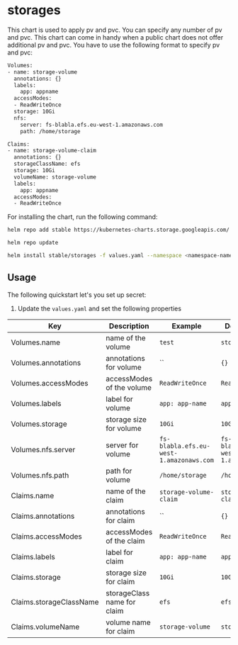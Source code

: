 # storages

This chart is used to apply pv and pvc. You can specify any number of pv and pvc. This chart can come in handy when a public chart does not offer additional pv and pvc. You have to use the following format to specify pv and pvc:

```bash
Volumes:
- name: storage-volume
  annotations: {}
  labels:
    app: appname
  accessModes:
  - ReadWriteOnce
  storage: 10Gi
  nfs:
    server: fs-blabla.efs.eu-west-1.amazonaws.com
    path: /home/storage

Claims:
- name: storage-volume-claim
  annotations: {}
  storageClassName: efs
  storage: 10Gi
  volumeName: storage-volume
  labels:
    app: appname
  accessModes:
  - ReadWriteOnce
```

For installing the chart, run the following command:

```bash
helm repo add stable https://kubernetes-charts.storage.googleapis.com/

helm repo update

helm install stable/storages -f values.yaml --namespace <namespace-name>
```

## Usage

The following quickstart let's you set up secret:

1. Update the `values.yaml` and set the following properties

| Key           | Description                                                               | Example                            | Default Value                      |
|---------------|---------------------------------------------------------------------------|------------------------------------|------------------------------------|
| Volumes.name          | name of the volume                                                      | `test`                        | `storage-volume`                        |
| Volumes.annotations          | annotations for volume                                                       | ``                        | `{}`                        |
| Volumes.accessModes          | accessModes of the volume                                                      | `ReadWriteOnce`                        | `ReadWriteOnce`                        |
| Volumes.labels          | label for volume                                                      | `app: app-name`                        | `app: app-name`                        |
| Volumes.storage          | storage size for volume                                                      | `10Gi`                        | `10Gi`                        |
| Volumes.nfs.server          | server for volume                                                      | `fs-blabla.efs.eu-west-1.amazonaws.com`                        | `fs-blabla.efs.eu-west-1.amazonaws.com`                        |
| Volumes.nfs.path          | path for volume                                                      | `/home/storage`                        | `/home/storage`                        |
| Claims.name          | name of the claim                                                      | `storage-volume-claim`                        | `storage-volume-claim`                        |
| Claims.annotations          | annotations for claim                                                       | ``                        | `{}`                        |
| Claims.accessModes          | accessModes of the claim                                                      | `ReadWriteOnce`                        | `ReadWriteOnce`                        |
| Claims.labels          | label for claim                                                      | `app: app-name`                        | `app: app-name`                        |
| Claims.storage          | storage size for claim                                                      | `10Gi`                        | `10Gi`                        |
| Claims.storageClassName          | storageClass name for claim                                                      | `efs`                        | `efs`                        |
| Claims.volumeName          | volume name for claim                                                      | `storage-volume`                        | `storage-volume`                        |